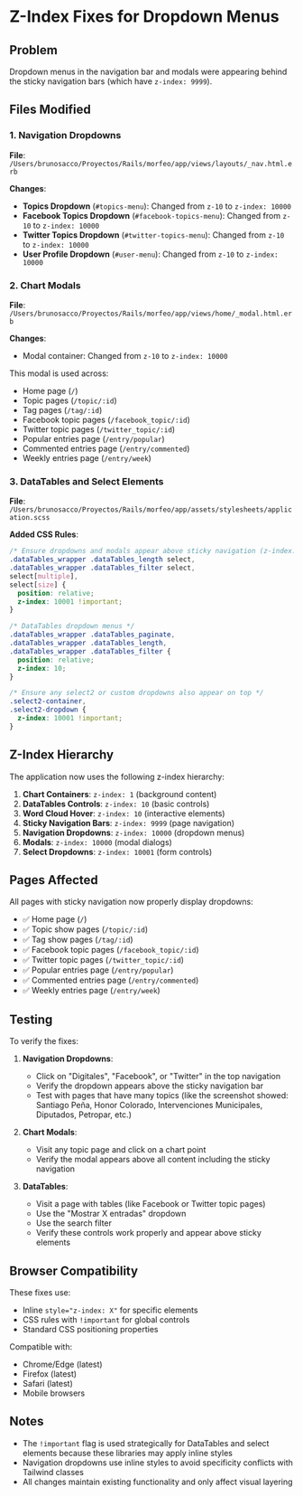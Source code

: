# Z-Index Fixes for Dropdown Menus

## Problem
Dropdown menus in the navigation bar and modals were appearing behind the sticky navigation bars (which have `z-index: 9999`).

## Files Modified

### 1. Navigation Dropdowns
**File**: `/Users/brunosacco/Proyectos/Rails/morfeo/app/views/layouts/_nav.html.erb`

**Changes**:
- **Topics Dropdown** (`#topics-menu`): Changed from `z-10` to `z-index: 10000`
- **Facebook Topics Dropdown** (`#facebook-topics-menu`): Changed from `z-10` to `z-index: 10000`
- **Twitter Topics Dropdown** (`#twitter-topics-menu`): Changed from `z-10` to `z-index: 10000`
- **User Profile Dropdown** (`#user-menu`): Changed from `z-10` to `z-index: 10000`

### 2. Chart Modals
**File**: `/Users/brunosacco/Proyectos/Rails/morfeo/app/views/home/_modal.html.erb`

**Changes**:
- Modal container: Changed from `z-10` to `z-index: 10000`

This modal is used across:
- Home page (`/`)
- Topic pages (`/topic/:id`)
- Tag pages (`/tag/:id`)
- Facebook topic pages (`/facebook_topic/:id`)
- Twitter topic pages (`/twitter_topic/:id`)
- Popular entries page (`/entry/popular`)
- Commented entries page (`/entry/commented`)
- Weekly entries page (`/entry/week`)

### 3. DataTables and Select Elements
**File**: `/Users/brunosacco/Proyectos/Rails/morfeo/app/assets/stylesheets/application.scss`

**Added CSS Rules**:
```css
/* Ensure dropdowns and modals appear above sticky navigation (z-index: 9999) */
.dataTables_wrapper .dataTables_length select,
.dataTables_wrapper .dataTables_filter select,
select[multiple],
select[size] {
  position: relative;
  z-index: 10001 !important;
}

/* DataTables dropdown menus */
.dataTables_wrapper .dataTables_paginate,
.dataTables_wrapper .dataTables_length,
.dataTables_wrapper .dataTables_filter {
  position: relative;
  z-index: 10;
}

/* Ensure any select2 or custom dropdowns also appear on top */
.select2-container,
.select2-dropdown {
  z-index: 10001 !important;
}
```

## Z-Index Hierarchy

The application now uses the following z-index hierarchy:

1. **Chart Containers**: `z-index: 1` (background content)
2. **DataTables Controls**: `z-index: 10` (basic controls)
3. **Word Cloud Hover**: `z-index: 10` (interactive elements)
4. **Sticky Navigation Bars**: `z-index: 9999` (page navigation)
5. **Navigation Dropdowns**: `z-index: 10000` (dropdown menus)
6. **Modals**: `z-index: 10000` (modal dialogs)
7. **Select Dropdowns**: `z-index: 10001` (form controls)

## Pages Affected

All pages with sticky navigation now properly display dropdowns:
- ✅ Home page (`/`)
- ✅ Topic show pages (`/topic/:id`)
- ✅ Tag show pages (`/tag/:id`)
- ✅ Facebook topic pages (`/facebook_topic/:id`)
- ✅ Twitter topic pages (`/twitter_topic/:id`)
- ✅ Popular entries page (`/entry/popular`)
- ✅ Commented entries page (`/entry/commented`)
- ✅ Weekly entries page (`/entry/week`)

## Testing

To verify the fixes:

1. **Navigation Dropdowns**:
   - Click on "Digitales", "Facebook", or "Twitter" in the top navigation
   - Verify the dropdown appears above the sticky navigation bar
   - Test with pages that have many topics (like the screenshot showed: Santiago Peña, Honor Colorado, Intervenciones Municipales, Diputados, Petropar, etc.)

2. **Chart Modals**:
   - Visit any topic page and click on a chart point
   - Verify the modal appears above all content including the sticky navigation

3. **DataTables**:
   - Visit a page with tables (like Facebook or Twitter topic pages)
   - Use the "Mostrar X entradas" dropdown
   - Use the search filter
   - Verify these controls work properly and appear above sticky elements

## Browser Compatibility

These fixes use:
- Inline `style="z-index: X"` for specific elements
- CSS rules with `!important` for global controls
- Standard CSS positioning properties

Compatible with:
- Chrome/Edge (latest)
- Firefox (latest)
- Safari (latest)
- Mobile browsers

## Notes

- The `!important` flag is used strategically for DataTables and select elements because these libraries may apply inline styles
- Navigation dropdowns use inline styles to avoid specificity conflicts with Tailwind classes
- All changes maintain existing functionality and only affect visual layering

